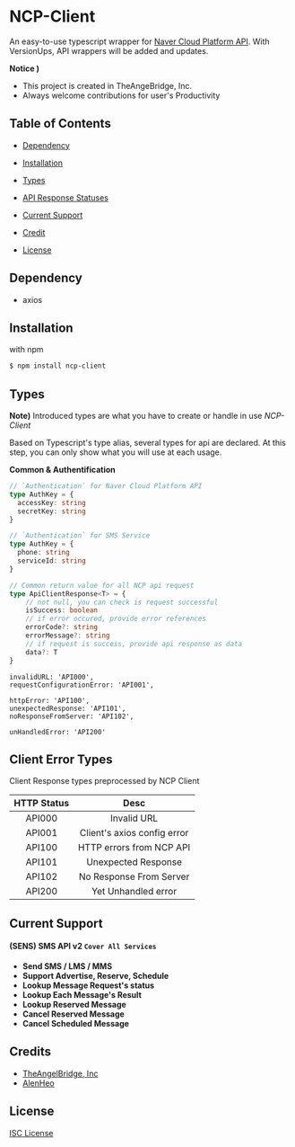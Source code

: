 # NCP-Client

An easy-to-use typescript wrapper for [Naver Cloud Platform API](https://api.ncloud-docs.com/docs/en/common-ncpapi). With VersionUps, API wrappers will be added and updates.

**Notice )** 
- This project is created in TheAngeBridge, Inc.
- Always welcome contributions for user's Productivity

## Table of Contents

- [Dependency](#dependency)
- [Installation](#installation)
- [Types](#types)
- [API Response Statuses](#api-response-statuses)
- [Current Support](#current-support)

- [Credit](#credit)
- [License](#license)



## Dependency

- axios



## Installation

with npm

~~~bash
$ npm install ncp-client
~~~



## Types 

**Note)** Introduced types are what you have to create or handle in use *NCP-Client*

Based on Typescript's type alias, several types for api are declared. At this step, you can only show what you will use at each usage.

**Common & Authentification**

~~~typescript
// `Authentication` for Naver Cloud Platform API
type AuthKey = {
  accessKey: string
  secretKey: string
}

// `Authentication` for SMS Service
type AuthKey = {
  phone: string
  serviceId: string
}

// Common return value for all NCP api request
type ApiClientResponse<T> = {
    // not null, you can check is request successful
    isSuccess: boolean
    // if error occured, provide error references
    errorCode?: string
    errorMessage?: string
    // if request is success, provide api response as data
    data?: T
}
~~~


    invalidURL: 'API000',
    requestConfigurationError: 'API001',

    httpError: 'API100',
    unexpectedResponse: 'API101',
    noResponseFromServer: 'API102',
    
    unHandledError: 'API200'

## Client Error Types

Client Response types preprocessed by NCP Client

|   HTTP Status   |            Desc             |
| :-------------: | :-------------------------: |
|      API000     |         Invalid URL         |
|      API001     | Client's axios config error |
|      API100     |   HTTP errors from NCP API  |
|      API101     |      Unexpected Response    |
|      API102     |   No Response From Server   |
|      API200     |      Yet Unhandled error    |



## Current Support

#### (SENS) SMS API v2 `Cover All Services`

- **Send SMS / LMS / MMS**
- **Support Advertise, Reserve, Schedule**
- **Lookup Message Request's status**
- **Lookup Each Message's Result**
- **Lookup Reserved Message**
- **Cancel Reserved Message**
- **Cancel Scheduled Message**

## Credits

- [TheAngelBridge, Inc](https://github.com/TheAngelbridge)
- [AlenHeo](https://github.com/AlenHeo)



## License

[ISC License](https://github.com/TheAngelBridge/NCP_Client/blob/master/LICENSE)
